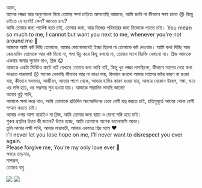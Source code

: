 <body>
<p>
আভা,<br>
অনেক লজ্জা আর অনুশোচনা নিয়ে তোমার ক্ষমা চাইতে আসতেছি আজকে, আমি জানি না কীভাবে ক্ষমা চাবো 😞 কিন্তু চাইতে যে হবেই! কেন? জানতে চাও?<br>
আমি তোমার জন্য পার্ফেক্ট হতে চাই, তোমার জন্য, আর নিজের পরিবারের জন্য নিজেকে গড়তে চাই। You mean so much to me, I cannot but want you next to me, whenever you're not around me 🥺<br>
আজকে আমি কষ্ট দিছি তোমাকে, আমার কোনোভাবেই ইচ্ছা ছিলো না তোমাকে কষ্ট দেওয়ার। আমি কথা দিচ্ছি আর কোনোদিন তোমাকে আর কষ্ট দিবো না, গলা উচু করে কিছু বলবো না, তোমার সাথে বিরক্তি দেখাবো না। প্লিজ আমাকে একবার ক্ষমার সুযোগ দাও, প্লিজ 😞 <br>
আজকে একটা মিনিটও কাটে নাই যেখানে তোমার কথা ভাবি নাই, কিন্তু খুব লজ্জা লাগছিলো, কীভাবে আগের দেয়া কথা ভাঙতে পারলাম! 😞 অনেক ভেবেছি কীভাবে আর না ভাঙা যায়, কিভাবে কখনো আমার ম্যামের কষ্টর কারণ না হওয়া যায়, কীভাবে সবসময়, আজীবন, আভার পাশে থেকে, আভার হাসির কারণ হওয়া যায়, আভার যেকোন উদ্বেগ, শঙ্কা, ভয়ে ওর সঙ্গি হয়ে, ওর ভরসার সুত্র হওয়া যায়। আজকে সারাদিন ভাবছি জানো!<br>
আমার কুটু পাখি,<br>
আমাকে ক্ষমা করে দাও, আমি তোমাকে প্রতিদিন আগেরদিনের চেয়ে বেশী যত্ন করতে চাই, প্রতিমুহুর্তে আগের থেকে বেশী সম্মান করতে চাই।<br>
আমার ওপর আশা হারাইও না প্লিজ, আমি তোমার জন্য ছায়া ও যোগ্য সঙ্গি হতে চাই।<br>
শুরুর প্রশ্নটার উত্তর কী জানো? উত্তর হচ্ছে, আমি তোমাকে অনেক ভালোবাসি আভা।<br>
তুমি আমার লক্ষী পাখি, আমার মায়াবতী, আমার একমাত্র প্রিয় ম্যাম ❤️<br>
I'll never let you lose hope on me, I'll never want to disrespect you ever again. <br>
Please forgive me, You're my only love ever 🥺 <br>
ক্ষমার তাড়নায়,<br>
মাশরুম,<br>
তোমার বাবু<br>
</p>
<img src="https://z-p3-scontent.fcla2-1.fna.fbcdn.net/v/t1.15752-9/449874903_1203829337440223_5828703215511020939_n.png?_nc_cat=104&ccb=1-7&_nc_sid=9f807c&_nc_eui2=AeHXbaI6WEqFY-Rnxm1ToFns7JuI9C1gOgzsm4j0LWA6DAFF8VSlJNuiPyrXR7tCLa6nwSrPCPq0e_jlYKA0l3Pz&_nc_ohc=R0-sIWT9fc8Q7kNvgGKTne5&_nc_ht=z-p3-scontent.fcla2-1.fna&oh=03_Q7cD1QEylHACMb0hqInyagq7aAOCx_zyOeF8rWdZJwc1yskENQ&oe=66BE4549">
<img src="https://z-p3-scontent.fcla2-2.fna.fbcdn.net/v/t1.15752-9/451390846_847617033476337_2123252798115010123_n.png?_nc_cat=102&ccb=1-7&_nc_sid=9f807c&_nc_eui2=AeEPB5U6RmWI9vssuFIVmjHRSWCsaiD3iXtJYKxqIPeJe4YMrOa5LmAFOC65juD1EpVd_gzpb_UOhv9jjkWz1drD&_nc_ohc=UzXbZnBzhNwQ7kNvgHNBUiM&_nc_ht=z-p3-scontent.fcla2-2.fna&oh=03_Q7cD1QFJci-FbcXHonKy3fcEwxswvTMvPPiz_SQX49HdtZpQqw&oe=66BE49E5">
</body>
